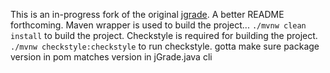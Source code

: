 This is an in-progress fork of the original [jgrade](https://github.com/tkutcher/jgrade). A better README forthcoming.
Maven wrapper is used to build the project... `./mvnw clean install` to build the project.
Checkstyle is required for building the project. `./mvnw checkstyle:checkstyle` to run checkstyle.
gotta make sure package version in pom matches version in jGrade.java cli
